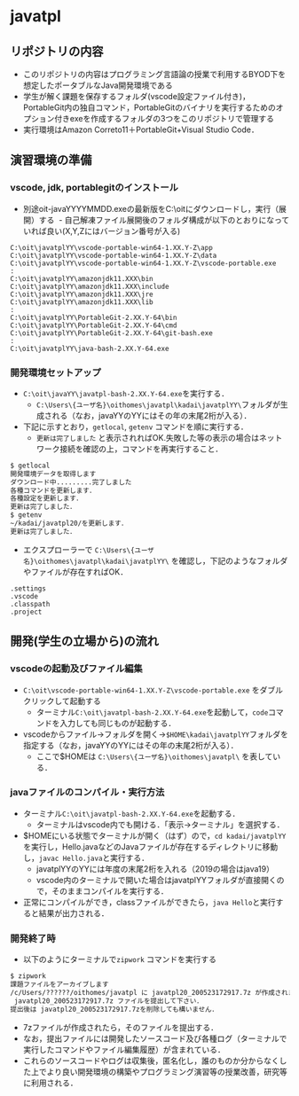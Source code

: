 # javatpl
## リポジトリの内容
- このリポジトリの内容はプログラミング言語論の授業で利用するBYOD下を想定したポータブルなJava開発環境である
- 学生が解く課題を保存するフォルダ(vscode設定ファイル付き)，PortableGit内の独自コマンド，PortableGitのバイナリを実行するためのオプション付きexeを作成するフォルダの3つをこのリポジトリで管理する
- 実行環境はAmazon Correto11＋PortableGit+Visual Studio Code．

## 演習環境の準備
### vscode, jdk, portablegitのインストール
- 別途oit-javaYYYYMMDD.exeの最新版をC:\oitにダウンロードし，実行（展開）する
  - 自己解凍ファイル展開後のフォルダ構成が以下のとおりになっていれば良い(X,Y,Zにはバージョン番号が入る)
 
```
C:\oit\javatplYY\vscode-portable-win64-1.XX.Y-Z\app
C:\oit\javatplYY\vscode-portable-win64-1.XX.Y-Z\data
C:\oit\javatplYY\vscode-portable-win64-1.XX.Y-Z\vscode-portable.exe
:
C:\oit\javatplYY\amazonjdk11.XXX\bin
C:\oit\javatplYY\amazonjdk11.XXX\include
C:\oit\javatplYY\amazonjdk11.XXX\jre
C:\oit\javatplYY\amazonjdk11.XXX\lib
:
C:\oit\javatplYY\PortableGit-2.XX.Y-64\bin
C:\oit\javatplYY\PortableGit-2.XX.Y-64\cmd
C:\oit\javatplYY\PortableGit-2.XX.Y-64\git-bash.exe
:
C:\oit\javatplYY\java-bash-2.XX.Y-64.exe
```

### 開発環境セットアップ
- `C:\oit\javaYY\javatpl-bash-2.XX.Y-64.exe`を実行する．
  - `C:\Users\{ユーザ名}\oithomes\javatpl\kadai\javatplYY\`フォルダが生成される（なお，javaYYのYYにはその年の末尾2桁が入る）．
- 下記に示すとおり，`getlocal`, `getenv` コマンドを順に実行する．
  - `更新は完了しました` と表示されればOK.失敗した等の表示の場合はネットワーク接続を確認の上，コマンドを再実行すること．
```bash
$ getlocal
開発環境データを取得します
ダウンロード中.........完了しました
各種コマンドを更新します．
各種設定を更新します．
更新は完了しました．
$ getenv
~/kadai/javatpl20/を更新します．
更新は完了しました．
```
- エクスプローラーで `C:\Users\{ユーザ名}\oithomes\javatpl\kadai\javatplYY\` を確認し，下記のようなフォルダやファイルが存在すればOK．

```
.settings
.vscode
.classpath
.project
```

## 開発(学生の立場から)の流れ
### vscodeの起動及びファイル編集
- `C:\oit\vscode-portable-win64-1.XX.Y-Z\vscode-portable.exe` をダブルクリックして起動する
  - ターミナル`C:\oit\javatpl-bash-2.XX.Y-64.exe`を起動して，`code`コマンドを入力しても同じものが起動する．
- vscodeからファイル->フォルダを開く->`$HOME\kadai\javatplYY`フォルダを指定する（なお，javaYYのYYにはその年の末尾2桁が入る）．
  - ここで$HOMEは `C:\Users\{ユーザ名}\oithomes\javatpl\` を表している．


### javaファイルのコンパイル・実行方法
- ターミナル`C:\oit\javatpl-bash-2.XX.Y-64.exe`を起動する．
  - ターミナルはvscode内でも開ける．「表示->ターミナル」を選択する．
- $HOMEにいる状態でターミナルが開く（はず）ので，`cd kadai/javatplYY`を実行し，Hello.javaなどのJavaファイルが存在するディレクトリに移動し，`javac Hello.java`と実行する．
  - javatplYYのYYには年度の末尾2桁を入れる（2019の場合はjava19）
  - vscode内のターミナルで開いた場合はjavatplYYフォルダが直接開くので，そのままコンパイルを実行する．
- 正常にコンパイルができ，classファイルができたら，`java Hello`と実行すると結果が出力される．

### 開発終了時
- 以下のようにターミナルで`zipwork` コマンドを実行する

```bash
$ zipwork
課題ファイルをアーカイブします
/c/Users/??????/oithomes/javatpl に javatpl20_200523172917.7z が作成されました．
 javatpl20_200523172917.7z ファイルを提出して下さい．
提出後は javatpl20_200523172917.7zを削除しても構いません．
```

- 7zファイルが作成されたら，そのファイルを提出する．
- なお，提出ファイルには開発したソースコード及び各種ログ（ターミナルで実行したコマンドやファイル編集履歴）が含まれている．
- これらのソースコードやログは収集後，匿名化し，誰のものか分からなくした上でより良い開発環境の構築やプログラミング演習等の授業改善，研究等に利用される．
